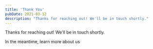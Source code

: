 ```yaml
---
title: 'Thank You'
pubDate: 2021-03-12
description: "Thanks for reaching out! We'll be in touch shortly."
---
```


Thanks for reaching out! We'll be in touch shortly.

In the meantime, learn more about us

